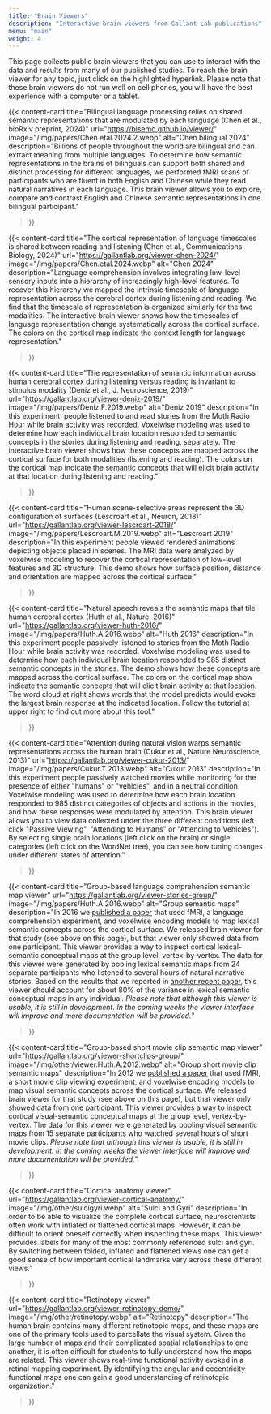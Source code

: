 ```yaml
---
title: "Brain Viewers"
description: "Interactive brain viewers from Gallant Lab publications"
menu: "main"
weight: 4
---
```


This page collects public brain viewers that you can use to interact with the data and results from many of our published studies. To reach the brain viewer for any topic, just click on the highlighted hyperlink. Please note that these brain viewers do not run well on cell phones, you will have the best experience with a computer or a tablet.

{{< content-card
  title="Bilingual language processing relies on shared semantic representations that are modulated by each language (Chen et al., bioRxiv preprint, 2024)"
  url="https://blsemc.github.io/viewer/"
  image="/img/papers/Chen.etal.2024.2.webp"
  alt="Chen bilingual 2024"
  description="Billions of people throughout the world are bilingual and can extract meaning from multiple languages. To determine how semantic representations in the brains of bilinguals can support both shared and distinct processing for different languages, we performed fMRI scans of participants who are fluent in both English and Chinese while they read natural narratives in each language. This brain viewer allows you to explore, compare and contrast English and Chinese semantic representations in one bilingual participant."
>}}

{{< content-card
  title="The cortical representation of language timescales is shared between reading and listening (Chen et al., Communications Biology, 2024)"
  url="https://gallantlab.org/viewer-chen-2024/"
  image="/img/papers/Chen.etal.2024.webp"
  alt="Chen 2024"
  description="Language comprehension involves integrating low-level sensory inputs into a hierarchy of increasingly high-level features. To recover this hierarchy we mapped the intrinsic timescale of language representation across the cerebral cortex during listening and reading. We find that the timescale of representation is organized similarly for the two modalities. The interactive brain viewer shows how the timescales of language representation change systematically across the cortical surface. The colors on the cortical map indicate the context length for language representation."
>}}

{{< content-card
  title="The representation of semantic information across human cerebral cortex during listening versus reading is invariant to stimulus modality (Deniz et al., J. Neuroscience, 2019)"
  url="https://gallantlab.org/viewer-deniz-2019/"
  image="/img/papers/Deniz.F.2019.webp"
  alt="Deniz 2019"
  description="In this experiment, people listened to and read stories from the Moth Radio Hour while brain activity was recorded. Voxelwise modeling was used to determine how each individual brain location responded to semantic concepts in the stories during listening and reading, separately. The interactive brain viewer shows how these concepts are mapped across the cortical surface for both modalities (listening and reading). The colors on the cortical map indicate the semantic concepts that will elicit brain activity at that location during listening and reading."
>}}

{{< content-card
  title="Human scene-selective areas represent the 3D configuration of surfaces (Lescroart et al., Neuron, 2018)"
  url="https://gallantlab.org/viewer-lescroart-2018/"
  image="/img/papers/Lescroart.M.2019.webp"
  alt="Lescroart 2019"
  description="In this experiment people viewed rendered animations depicting objects placed in scenes. The MRI data were analyzed by voxelwise modeling to recover the cortical representation of low-level features and 3D structure. This demo shows how surface position, distance and orientation are mapped across the cortical surface."
>}}

{{< content-card
  title="Natural speech reveals the semantic maps that tile human cerebral cortex (Huth et al., Nature, 2016)"
  url="https://gallantlab.org/viewer-huth-2016/"
  image="/img/papers/Huth.A.2016.webp"
  alt="Huth 2016"
  description="In this experiment people passively listened to stories from the Moth Radio Hour while brain activity was recorded. Voxelwise modeling was used to determine how each individual brain location responded to 985 distinct semantic concepts in the stories. The demo shows how these concepts are mapped across the cortical surface. The colors on the cortical map show indicate the semantic concepts that will elicit brain activity at that location. The word cloud at right shows words that the model predicts would evoke the largest brain response at the indicated location. Follow the tutorial at upper right to find out more about this tool."
>}}

{{< content-card
  title="Attention during natural vision warps semantic representations across the human brain (Cukur et al., Nature Neuroscience, 2013)"
  url="https://gallantlab.org/viewer-cukur-2013/"
  image="/img/papers/Cukur.T.2013.webp"
  alt="Cukur 2013"
  description="In this experiment people passively watched movies while monitoring for the presence of either \"humans\" or \"vehicles\", and in a neutral condition. Voxelwise modeling was used to determine how each brain location responded to 985 distinct categories of objects and actions in the movies, and how these responses were modulated by attention. This brain viewer allows you to view data collected under the three different conditions (left click \"Passive Viewing\", \"Attending to Humans\" or \"Attending to Vehicles\"). By selecting single brain locations (left click on the brain) or single categories (left click on the WordNet tree), you can see how tuning changes under different states of attention."
>}}

{{< content-card
  title="Group-based language comprehension semantic map viewer"
  url="https://gallantlab.org/viewer-stories-group/"
  image="/img/papers/Huth.A.2016.webp"
  alt="Group semantic maps"
  description="In 2016 we <a href='https://www.ncbi.nlm.nih.gov/pmc/articles/PMC4852309/'>published a paper</a> that used fMRI, a language comprehension experiment, and voxelwise encoding models to map lexical semantic concepts across the cortical surface. We released brain viewer for that study (see above on this page), but that viewer only showed data from one participant. This viewer provides a way to inspect cortical lexical-semantic conceptual maps at the group level, vertex-by-vertex. The data for this viewer were generated by pooling lexical semantic maps from 24 separate participants who listened to several hours of natural narrative stories. Based on the results that we reported in <a href='https://www.biorxiv.org/content/10.1101/2025.08.22.671848v1'>another recent paper</a>, this viewer should account for about 80% of the variance in lexical semantic conceptual maps in any individual. <em>Please note that although this viewer is usable, it is still in development. In the coming weeks the viewer interface will improve and more documentation will be provided.</em>"
>}}

{{< content-card
  title="Group-based short movie clip semantic map viewer"
  url="https://gallantlab.org/viewer-shortclips-group/"
  image="/img/other/viewer.Huth.A.2012.webp"
  alt="Group short movie clip semantic maps"
  description="In 2012 we <a href='https://www.cell.com/neuron/fulltext/S0896-6273(12)00934-8'>published a paper</a> that used fMRI, a short movie clip viewing experiment, and voxelwise encoding models to map visual semantic concepts across the cortical surface. We released brain viewer for that study (see above on this page), but that viewer only showed data from one participant. This viewer provides a way to inspect cortical visual-semantic conceptual maps at the group level, vertex-by-vertex. The data for this viewer were generated by pooling visual semantic maps from 15 separate participants who watched several hours of short movie clips. <em>Please note that although this viewer is usable, it is still in development. In the coming weeks the viewer interface will improve and more documentation will be provided.</em>"
>}}

{{< content-card
  title="Cortical anatomy viewer"
  url="https://gallantlab.org/viewer-cortical-anatomy/"
  image="/img/other/sulcigyri.webp"
  alt="Sulci and Gyri"
  description="In order to be able to visualize the complete cortical surface, neuroscientists often work with inflated or flattened cortical maps. However, it can be difficult to orient oneself correctly when inspecting these maps. This viewer provides labels for many of the most commonly referenced sulci and gyri. By switching between folded, inflated and flattened views one can get a good sense of how important cortical landmarks vary across these different views."
>}}

{{< content-card
  title="Retinotopy viewer"
  url="https://gallantlab.org/viewer-retinotopy-demo/"
  image="/img/other/retinotopy.webp"
  alt="Retinotopy"
  description="The human brain contains many different retinotopic maps, and these maps are one of the primary tools used to parcellate the visual system. Given the large number of maps and their complicated spatial relationships to one another, it is often difficult for students to fully understand how the maps are related. This viewer shows real-time functional activity evoked in a retinal mapping experiment. By identifying the angular and eccentricity functional maps one can gain a good understanding of retinotopic organization."
>}}
